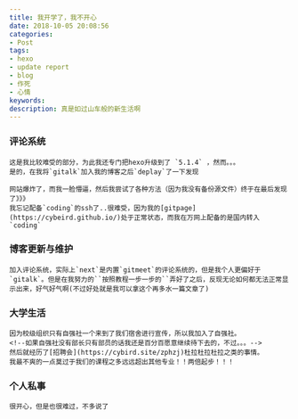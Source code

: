 ```yaml
---
title: 我开学了，我不开心
date: 2018-10-05 20:08:56
categories: 
- Post
tags:
- hexo
- update report
- blog
- 作死
- 心情
keywords:
description: 真是如过山车般的新生活啊
---
```

### 评论系统
	
	这是我比较难受的部分，为此我还专门把hexo升级到了 `5.1.4` ，然而。。。
	是的，在我将`gitalk`加入我的博客之后`deplay`了一下发现

	网站爆炸了，而我一脸懵逼，然后我尝试了各种方法（因为我没有备份源文件）终于在最后发现了》》》
	我忘记配备`coding`的ssh了..很难受，因为我的[gitpage](https://cybeird.github.io/)处于正常状态，而我在万网上配备的是国内转入`coding`

### 博客更新与维护

	加入评论系统，实际上`next`是内置`gitmeet`的评论系统的，但是我个人更偏好于`gitalk`。但是在我努力的``按照教程一步一步的``弄好了之后，反现无论如何都无法正常显示出来，好气好气啊(不过好处就是我可以拿这个再多水一篇文章了)

### 大学生活
	
	因为校级组织只有自强社一个来到了我们宿舍进行宣传，所以我加入了自强社。 
	<!--如果自强社没有部长只有部员的话我还是百分百愿意继续待下去的，不过。。。-->
	然后就经历了[招聘会](https://cybird.site/zphzj)杜拉杜拉杜拉之类的事情。
	我最不爽的一点莫过于我们的课程之多远远超出其他专业！！两倍起步！！！

### 个人私事 
	
	很开心，但是也很难过，不多说了